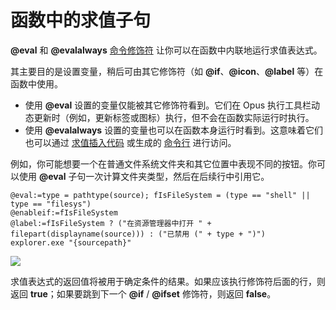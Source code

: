 # 函数中的求值子句

**@eval** 和 **@evalalways** [命令修饰符](/Manual/reference/command_reference/command_modifier_reference.zh.md) 让你可以在函数中内联地运行求值表达式。

其主要目的是设置变量，稍后可由其它修饰符（如 **@if**、**@icon**、**@label** 等）在函数中使用。

- 使用 **@eval** 设置的变量仅能被其它修饰符看到。它们在 Opus 执行工具栏动态更新时（例如，更新标签或图标）执行，但不会在函数实际运行时执行。
- 使用 **@evalalways** 设置的变量也可以在函数本身运行时看到。这意味着它们也可以通过 [求值插入代码](insertion_code.zh.md) 或生成的 [命令行](commands.zh.md) 进行访问。

例如，你可能想要一个在普通文件系统文件夹和其它位置中表现不同的按钮。你可以使用 **@eval** 子句一次计算文件夹类型，然后在后续行中引用它。

    @eval:=type = pathtype(source); fIsFileSystem = (type == "shell" || type == "filesys")
    @enableif:=fIsFileSystem
    @label:=fIsFileSystem ? ("在资源管理器中打开 " + filepart(displayname(source))) : ("已禁用 (" + type + ")")
    explorer.exe "{sourcepath}"

![](page>standard_variables&nodate&nouser&nofooter)

求值表达式的返回值将被用于确定条件的结果。如果应该执行修饰符后面的行，则返回 **true**；如果要跳到下一个 **@if** / **@ifset** 修饰符，则返回 **false**。